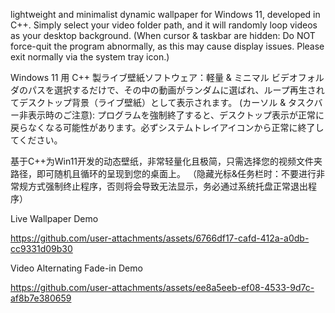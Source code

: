 lightweight and minimalist dynamic wallpaper for Windows 11, developed in C++.
Simply select your video folder path, and it will randomly loop videos as your desktop background.
(When cursor & taskbar are hidden: Do NOT force-quit the program abnormally, as this may cause display issues. Please exit normally via the system tray icon.)

Windows 11 用 C++ 製ライブ壁紙ソフトウェア：軽量 & ミニマル
ビデオフォルダのパスを選択するだけで、その中の動画がランダムに選ばれ、ループ再生されてデスクトップ背景（ライブ壁紙）として表示されます。
(カーソル & タスクバー非表示時のご注意): プログラムを強制終了すると、デスクトップ表示が正常に戻らなくなる可能性があります。必ずシステムトレイアイコンから正常に終了してください。

基于C++为Win11开发的动态壁纸，非常轻量化且极简，只需选择您的视频文件夹路径，即可随机且循环的呈现到您的桌面上。
（隐藏光标&任务栏时：不要进行非常规方式强制终止程序，否则将会导致无法显示，务必通过系统托盘正常退出程序）

Live Wallpaper Demo

https://github.com/user-attachments/assets/6766df17-cafd-412a-a0db-cc9331d09b30

Video Alternating Fade-in Demo

https://github.com/user-attachments/assets/ee8a5eeb-ef08-4533-9d7c-af8b7e380659
